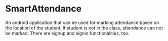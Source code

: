 # SmartAttendance
An android application that can be used for marking attendance based on the location of the student. If student is not in the class, attendance can not be marked.
There are signup and signin functionalities, too.

